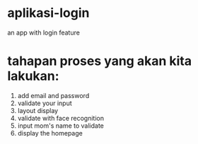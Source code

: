 # aplikasi-login
an app with login feature
# tahapan proses yang akan kita lakukan:
1. add email and password
 2. validate your input
   3. layout display
   4. validate with face recognition
   5. input mom's name to validate
   6. display the homepage
